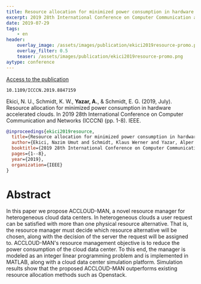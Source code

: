 ```yaml
---
title: Resource allocation for minimized power consumption in hardware accelerated clouds
excerpt: 2019 28th International Conference on Computer Communication and Networks (ICCCN). IEEE.
date: 2019-07-29
tags:
    - en
header:
    overlay_image: /assets/images/publication/ekici2019resource-promo.png
    overlay_filter: 0.5
    teaser: /assets/images/publication/ekici2019resource-promo.png
aytype: conference
---
```


[Access to the publication](https://doi.org/10.1109/ICCCN.2019.8847159)

`10.1109/ICCCN.2019.8847159`

Ekici, N. U., Schmidt, K. W., **Yazar, A.**, & Schmidt, E. G. (2019, July).
Resource allocation for minimized power consumption in hardware accelerated
clouds. In 2019 28th International Conference on Computer Communication and
Networks (ICCCN) (pp. 1-8). IEEE.

```bibtex
@inproceedings{ekici2019resource,
  title={Resource allocation for minimized power consumption in hardware accelerated clouds},
  author={Ekici, Nazim Umut and Schmidt, Klaus Werner and Yazar, Alper and Schmidt, Ece Guran},
  booktitle={2019 28th International Conference on Computer Communication and Networks (ICCCN)},
  pages={1--8},
  year={2019},
  organization={IEEE}
}
```

# Abstract

In this paper we propose ACCLOUD-MAN, a novel resource manager for heterogeneous
cloud data centers. In heterogeneous clouds a user request can be satisfied with
more than one physical resource alternative. That is, the resource manager must
decide which resource alternative will be chosen, along with the decision of the
server the request will be assigned to. ACCLOUD-MAN's resource management
objective is to reduce the power consumption of the cloud data center. To this
end, the manager is modeled as an integer linear programming problem and is
implemented in MATLAB, along with a cloud data center simulation platform.
Simulation results show that the proposed ACCLOUD-MAN outperforms existing
resource allocation methods such as Openstack.
